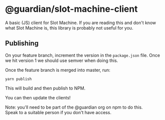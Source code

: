 # @guardian/slot-machine-client

A basic (JS) client for Slot Machine. If you are reading this and don't know
what Slot Machine is, this library is probably not useful for you.

## Publishing

On your feature branch, increment the version in the `package.json` file.
Once we hit version 1 we should use semver when doing this.

Once the feature branch is merged into master, run:

    yarn publish

This will build and then publish to NPM.

You can then update the clients!

Note: you'll need to be part of the @guardian org on npm to do this.\
Speak to a suitable person if you don't have access.
